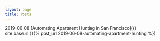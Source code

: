 ```yaml
---
layout: page
title: Posts
---
```


2019-06-08 [Automating Apartment Hunting in San Francisco]({{ site.baseurl }}{% post_url 2019-06-08-automating-apartment-hunting %})
